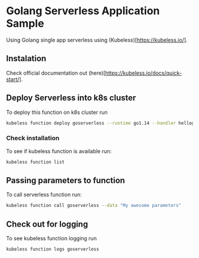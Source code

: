 # Golang Serverless Application Sample
Using Golang single app serverless using (Kubeless)[https://kubeless.io/].

## Instalation
Check official documentation out (here)[https://kubeless.io/docs/quick-start/].

## Deploy Serverless into k8s cluster
To deploy this function on k8s cluster run

```bash
kubeless function deploy goserverless --runtime go1.14 --handler helloget.Hello --from-file helloget.go --dependencies go.mod
```

### Check installation
To see if kubeless function is available run:
```bash
kubeless function list
```

## Passing parameters to function
To call serverless function run:
```bash
kubeless function call goserverless --data "My awesome parameters"
```

## Check out for logging
To see kubeless function logging run
```bash
kubeless function logs goserverless
```